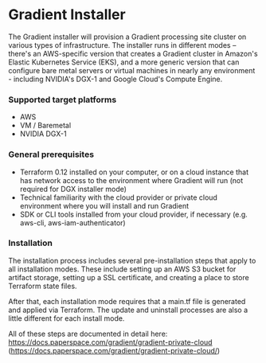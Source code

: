 # Gradient Installer

The Gradient installer will provision a Gradient processing site cluster on various types of infrastructure. The installer runs in different modes – there's an AWS-specific version that creates a Gradient cluster in Amazon's Elastic Kubernetes Service (EKS), and a more generic version that can configure bare metal servers or virtual machines in nearly any environment - including NVIDIA's DGX-1 and Google Cloud's Compute Engine.

### Supported target platforms

- AWS
- VM / Baremetal
- NVIDIA DGX-1

### General prerequisites

- Terraform 0.12 installed on your computer, or on a cloud instance that has network access to the environment where Gradient will run (not required for DGX installer mode)
- Technical familiarity with the cloud provider or private cloud environment where you will install and run Gradient
- SDK or CLI tools installed from your cloud provider, if necessary (e.g. aws-cli, aws-iam-authenticator)

### Installation

The installation process includes several pre-installation steps that apply to all installation modes. These include setting up an AWS S3 bucket for artifact storage, setting up a SSL certificate, and creating a place to store Terraform state files.

After that, each installation mode requires that a main.tf file is generated and applied via Terraform. The update and uninstall processes are also a little different for each install mode.

All of these steps are documented in detail here:
https://docs.paperspace.com/gradient/gradient-private-cloud (https://docs.paperspace.com/gradient/gradient-private-cloud/)
